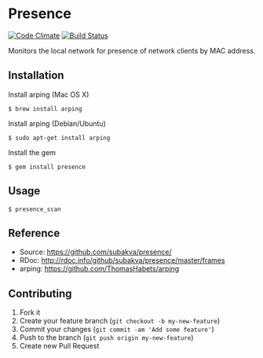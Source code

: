# Presence

[![Code Climate](https://codeclimate.com/badge.png)](https://codeclimate.com/github/subakva/presence)
[![Build Status](https://secure.travis-ci.org/subakva/presence.png)](http://travis-ci.org/subakva/presence)

Monitors the local network for presence of network clients by MAC address.

## Installation

Install arping (Mac OS X)

    $ brew install arping

Install arping (Debian/Ubuntu)

    $ sudo apt-get install arping

Install the gem

    $ gem install presence

## Usage

    $ presence_scan

## Reference

* Source: https://github.com/subakva/presence/
* RDoc: http://rdoc.info/github/subakva/presence/master/frames
* arping: https://github.com/ThomasHabets/arping

## Contributing

1. Fork it
2. Create your feature branch (`git checkout -b my-new-feature`)
3. Commit your changes (`git commit -am 'Add some feature'`)
4. Push to the branch (`git push origin my-new-feature`)
5. Create new Pull Request
